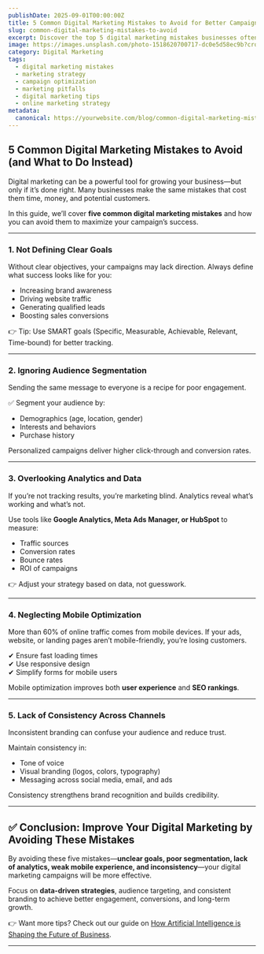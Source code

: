 ```yaml
---
publishDate: 2025-09-01T00:00:00Z
title: 5 Common Digital Marketing Mistakes to Avoid for Better Campaign Results
slug: common-digital-marketing-mistakes-to-avoid
excerpt: Discover the top 5 digital marketing mistakes businesses often make—and learn how to avoid them to boost engagement, traffic, and conversions.
image: https://images.unsplash.com/photo-1518620700717-dc0e5d58ec9b?crop=entropy&cs=tinysrgb&fit=max&ixid=MnwzNjQzOXwwfDF8c2VhcmNofDk2fHxiYXNlZCBpbi1kaWdpdGFsLW1hcmtldGluZ3xlbnwwfHx8fDE2NzYzNzYzODI&ixlib=rb-1.2.1&q=80&w=1080
category: Digital Marketing
tags:
  - digital marketing mistakes
  - marketing strategy
  - campaign optimization
  - marketing pitfalls
  - digital marketing tips
  - online marketing strategy
metadata:
  canonical: https://yourwebsite.com/blog/common-digital-marketing-mistakes-to-avoid
---
```


## 5 Common Digital Marketing Mistakes to Avoid (and What to Do Instead)

Digital marketing can be a powerful tool for growing your business—but only if it’s done right. Many businesses make the same mistakes that cost them time, money, and potential customers.

In this guide, we’ll cover **five common digital marketing mistakes** and how you can avoid them to maximize your campaign’s success.

---

### 1. **Not Defining Clear Goals**

Without clear objectives, your campaigns may lack direction. Always define what success looks like for you:

- Increasing brand awareness
- Driving website traffic
- Generating qualified leads
- Boosting sales conversions

👉 Tip: Use SMART goals (Specific, Measurable, Achievable, Relevant, Time-bound) for better tracking.

---

### 2. **Ignoring Audience Segmentation**

Sending the same message to everyone is a recipe for poor engagement.

✅ Segment your audience by:

- Demographics (age, location, gender)
- Interests and behaviors
- Purchase history

Personalized campaigns deliver higher click-through and conversion rates.

---

### 3. **Overlooking Analytics and Data**

If you’re not tracking results, you’re marketing blind. Analytics reveal what’s working and what’s not.

Use tools like **Google Analytics, Meta Ads Manager, or HubSpot** to measure:

- Traffic sources
- Conversion rates
- Bounce rates
- ROI of campaigns

👉 Adjust your strategy based on data, not guesswork.

---

### 4. **Neglecting Mobile Optimization**

More than 60% of online traffic comes from mobile devices. If your ads, website, or landing pages aren’t mobile-friendly, you’re losing customers.

✔ Ensure fast loading times  
✔ Use responsive design  
✔ Simplify forms for mobile users

Mobile optimization improves both **user experience** and **SEO rankings**.

---

### 5. **Lack of Consistency Across Channels**

Inconsistent branding can confuse your audience and reduce trust.

Maintain consistency in:

- Tone of voice
- Visual branding (logos, colors, typography)
- Messaging across social media, email, and ads

Consistency strengthens brand recognition and builds credibility.

---

## ✅ Conclusion: Improve Your Digital Marketing by Avoiding These Mistakes

By avoiding these five mistakes—**unclear goals, poor segmentation, lack of analytics, weak mobile experience, and inconsistency**—your digital marketing campaigns will be more effective.

Focus on **data-driven strategies**, audience targeting, and consistent branding to achieve better engagement, conversions, and long-term growth.

👉 Want more tips? Check out our guide on [How Artificial Intelligence is Shaping the Future of Business](https://yourwebsite.com/blog/how-artificial-intelligence-is-shaping-the-future-of-business).

---
